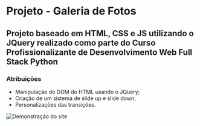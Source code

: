 # Projeto - Galeria de Fotos
## Projeto baseado em HTML, CSS e JS utilizando o JQuery realizado como parte do Curso Profissionalizante de Desenvolvimento Web Full Stack Python

### Atribuições
* Manipulação do DOM do HTML usando o JQuery;
* Criação de um sistema de slide up e slide down;
* Personalizações das transições.

![Demonstração do site](./videos/videoSite.gif)




